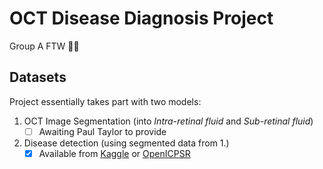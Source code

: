 # OCT Disease Diagnosis Project

Group A FTW 💪👑

## Datasets

Project essentially takes part with two models:
   1. OCT Image Segmentation (into _Intra-retinal fluid_ and _Sub-retinal fluid_)
      - [ ] Awaiting Paul Taylor to provide
   2. Disease detection (using segmented data from 1.)
      - [X] Available from [Kaggle](https://www.kaggle.com/datasets/saifurrahmanshatil/retinal-oct-dataset) or [OpenICPSR](https://www.openicpsr.org/openicpsr/project/108503/version/V1/view?path=/openicpsr/108503/fcr:versions/V1&type=project)